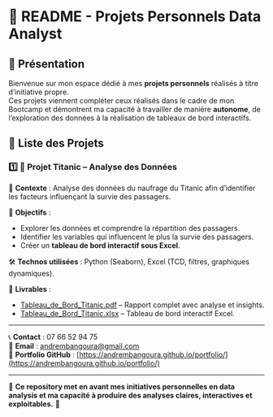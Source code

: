 # 📌 README - Projets Personnels Data Analyst

## 📌 Présentation
Bienvenue sur mon espace dédié à mes **projets personnels** réalisés à titre d’initiative propre.  
Ces projets viennent compléter ceux réalisés dans le cadre de mon Bootcamp et démontrent ma capacité à travailler de manière **autonome**, de l’exploration des données à la réalisation de tableaux de bord interactifs.

## 📂 Liste des Projets

### 1️⃣ **🚢 Projet Titanic – Analyse des Données**
📌 **Contexte** : Analyse des données du naufrage du Titanic afin d’identifier les facteurs influençant la survie des passagers.

🎯 **Objectifs** :
- Explorer les données et comprendre la répartition des passagers.
- Identifier les variables qui influencent le plus la survie des passagers.
- Créer un **tableau de bord interactif sous Excel**.

🛠️ **Technos utilisées** : Python (Seaborn), Excel (TCD, filtres, graphiques dynamiques).

📑 **Livrables** :  
- [Tableau_de_Bord_Titanic.pdf](./Titanic/Tableau_de_Bord_Titanic.pdf) – Rapport complet avec analyse et insights.  
- [Tableau_de_Bord_Titanic.xlsx](./Titanic/Tableau_de_Bord_Titanic.xlsx) – Tableau de bord interactif Excel.

---

📞 **Contact** : 07 66 52 94 75  
📧 **Email** : andrembangoura@gmail.com  
📌 **Portfolio GitHub** : [https://andrembangoura.github.io/portfolio/](https://andrembangoura.github.io/portfolio/)

---
🎯 **Ce repository met en avant mes initiatives personnelles en data analysis et ma capacité à produire des analyses claires, interactives et exploitables.** 🚀
